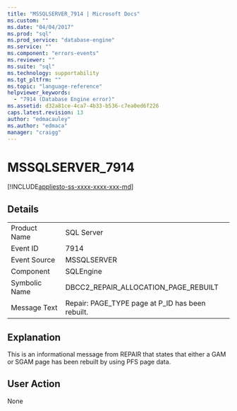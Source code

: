 ```yaml
---
title: "MSSQLSERVER_7914 | Microsoft Docs"
ms.custom: ""
ms.date: "04/04/2017"
ms.prod: "sql"
ms.prod_service: "database-engine"
ms.service: ""
ms.component: "errors-events"
ms.reviewer: ""
ms.suite: "sql"
ms.technology: supportability
ms.tgt_pltfrm: ""
ms.topic: "language-reference"
helpviewer_keywords: 
  - "7914 (Database Engine error)"
ms.assetid: d32a81ce-4ca7-4b33-b536-c7ea0ed6f226
caps.latest.revision: 13
author: "edmacauley"
ms.author: "edmaca"
manager: "craigg"
---
```

# MSSQLSERVER_7914
[!INCLUDE[appliesto-ss-xxxx-xxxx-xxx-md](../../includes/appliesto-ss-xxxx-xxxx-xxx-md.md)]
  
## Details  
  
|||  
|-|-|  
|Product Name|SQL Server|  
|Event ID|7914|  
|Event Source|MSSQLSERVER|  
|Component|SQLEngine|  
|Symbolic Name|DBCC2_REPAIR_ALLOCATION_PAGE_REBUILT|  
|Message Text|Repair: PAGE_TYPE page at P_ID has been rebuilt.|  
  
## Explanation  
This is an informational message from REPAIR that states that either a GAM or SGAM page has been rebuilt by using PFS page data.  
  
## User Action  
None  
  
